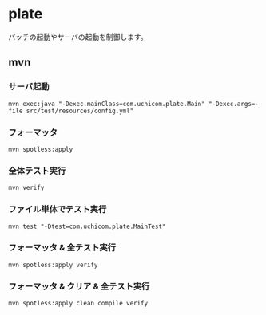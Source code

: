 plate
=====

バッチの起動やサーバの起動を制御します。

## mvn
### サーバ起動
```
mvn exec:java "-Dexec.mainClass=com.uchicom.plate.Main" "-Dexec.args=-file src/test/resources/config.yml"
```

### フォーマッタ
```
mvn spotless:apply
```

### 全体テスト実行
```
mvn verify
```

### ファイル単体でテスト実行
```
mvn test "-Dtest=com.uchicom.plate.MainTest"
```

### フォーマッタ & 全テスト実行
```
mvn spotless:apply verify
```

### フォーマッタ & クリア & 全テスト実行
```
mvn spotless:apply clean compile verify
```

